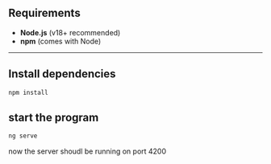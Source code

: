 ## Requirements

- **Node.js** (v18+ recommended)
- **npm** (comes with Node)

---

## Install dependencies


```bash
npm install
```

## start the program

```bash
ng serve
```
now the server shoudl be running on port 4200